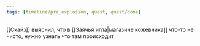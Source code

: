 ```yaml
---
tags: [timeline/pre_explosion, quest, quest/done]
---
```


[[Скайз]] выяснил, что в [[Заячья игла|магазине кожевника]] что-то не чисто, нужно узнать что там происходит
